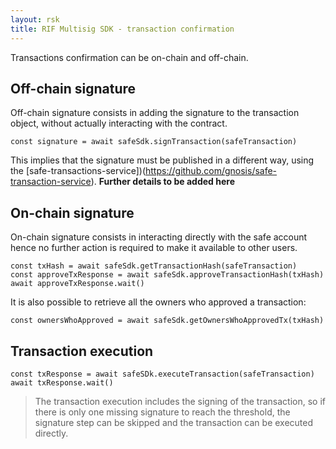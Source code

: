```yaml
---
layout: rsk
title: RIF Multisig SDK - transaction confirmation
---
```


Transactions confirmation can be on-chain and off-chain.

## Off-chain signature

Off-chain signature consists in adding the signature to the transaction object, without actually interacting with the contract. 

```
const signature = await safeSdk.signTransaction(safeTransaction)
```

This implies that the signature must be published in a different way, using the [safe-transactions-service])(https://github.com/gnosis/safe-transaction-service). **Further details to be added here**


## On-chain signature

On-chain signature consists in interacting directly with the safe account hence no further action is required to make it available to other users.

```
const txHash = await safeSdk.getTransactionHash(safeTransaction)
const approveTxResponse = await safeSdk.approveTransactionHash(txHash)
await approveTxResponse.wait()
```

It is also possible to retrieve all the owners who approved a transaction:
```
const ownersWhoApproved = await safeSdk.getOwnersWhoApprovedTx(txHash)
```

## Transaction execution

```
const txResponse = await safeSDk.executeTransaction(safeTransaction)
await txResponse.wait()
```

> The transaction execution includes the signing of the transaction, so if there is only one missing signature to reach the threshold, the signature step can be skipped and the transaction can be executed directly.